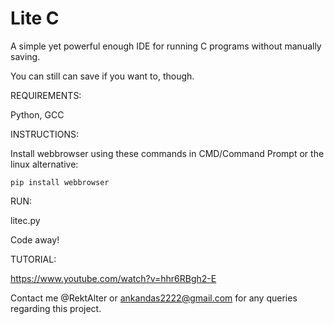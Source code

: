 # Lite C

A simple yet powerful enough IDE for running C programs without manually saving.

You can still can save if you want to, though.

REQUIREMENTS:

Python, GCC

INSTRUCTIONS:

Install webbrowser using these commands in CMD/Command Prompt or the linux alternative:

    pip install webbrowser

RUN:

litec.py

Code away!

TUTORIAL:

https://www.youtube.com/watch?v=hhr6RBgh2-E

Contact me @RektAlter or ankandas2222@gmail.com for any queries regarding this project.
